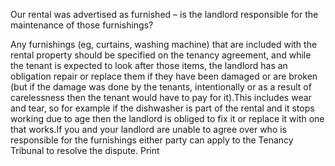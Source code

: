 Our rental was advertised as furnished – is the landlord responsible for the maintenance of those furnishings?

Any furnishings (eg, curtains, washing machine) that are included with the rental property should be specified on the tenancy agreement, and while the tenant is expected to look after those items, the landlord has an obligation repair or replace them if they have been damaged or are broken (but if the damage was done by the tenants, intentionally or as a result of carelessness then the tenant would have to pay for it).This includes wear and tear, so for example if the dishwasher is part of the rental and it stops working due to age then the landlord is obliged to fix it or replace it with one that works.If you and your landlord are unable to agree over who is responsible for the furnishings either party can apply to the Tenancy Tribunal to resolve the dispute.  Print 